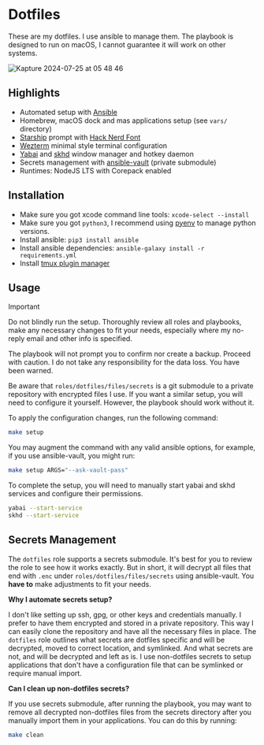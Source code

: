 # Dotfiles

These are my dotfiles. I use ansible to manage them. The playbook is designed to run on macOS, I cannot guarantee it will work on other systems.

![Kapture 2024-07-25 at 05 48 46](https://github.com/user-attachments/assets/8bf78923-77f9-47c1-a6ea-7293f110614b)

## Highlights

- Automated setup with [Ansible](https://github.com/ansible/ansible)
- Homebrew, macOS dock and mas applications setup (see `vars/` directory)
- [Starship](https://starship.rs/) prompt with [Hack Nerd Font](https://www.nerdfonts.com/)
- [Wezterm](https://wezfurlong.org/wezterm/) minimal style terminal configuration
- [Yabai](https://github.com/koekeishiya/yabai) and [skhd](https://github.com/koekeishiya/skhd) window manager and hotkey daemon
- Secrets management with [ansible-vault](https://docs.ansible.com/ansible/latest/vault_guide/index.html) (private submodule)
- Runtimes: NodeJS LTS with Corepack enabled

## Installation

- Make sure you got xcode command line tools: `xcode-select --install`
- Make sure you got `python3`, I recommend using [pyenv](https://github.com/pyenv/pyenv) to manage python versions.
- Install ansible: `pip3 install ansible`
- Install ansible dependencies: `ansible-galaxy install -r requirements.yml`
- Install [tmux plugin manager](https://github.com/tmux-plugins/tpm)

## Usage

> [!IMPORTANT]
> Do not blindly run the setup. Thoroughly review all roles and playbooks, make any necessary changes to fit your needs, especially where my no-reply email and other info is specified.
>
> The playbook will not prompt you to confirm nor create a backup. Proceed with caution. I do not take any responsibility for the data loss. You have been warned.
>
> Be aware that `roles/dotfiles/files/secrets` is a git submodule to a private repository with encrypted files I use. If you want a similar setup, you will need to configure it yourself. However, the playbook should work without it.

To apply the configuration changes, run the following command:

```bash
make setup
```

You may augment the command with any valid ansible options, for example, if you use ansible-vault, you might run:

```bash
make setup ARGS="--ask-vault-pass"
```

To complete the setup, you will need to manually start yabai and skhd services and configure their permissions.

```bash
yabai --start-service
skhd --start-service
```

## Secrets Management

The `dotfiles` role supports a secrets submodule. It's best for you to review the role to see how it works exactly. But in short, it will decrypt all files that end with `.enc` under `roles/dotfiles/files/secrets` using ansible-vault. You **have to** make adjustments to fit your needs.

**Why I automate secrets setup?**

I don't like setting up ssh, gpg, or other keys and credentials manually. I prefer to have them encrypted and stored in a private repository. This way I can easily clone the repository and have all the necessary files in place. The `dotfiles` role outlines what secrets are dotfiles specific and will be decrypted, moved to correct location, and symlinked. And what secrets are not, and will be decrypted and left as is. I use non-dotfiles secrets to setup applications that don't have a configuration file that can be symlinked or require manual import.

**Can I clean up non-dotfiles secrets?**

If you use secrets submodule, after running the playbook, you may want to remove all decrypted non-dotfiles files from the secrets directory after you manually import them in your applications. You can do this by running:

```bash
make clean
```
